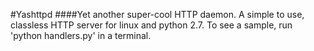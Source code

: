 #Yashttpd
####Yet another super-cool HTTP daemon.
A simple to use, classless HTTP server for linux and python 2.7. To see a sample, run 'python handlers.py' in a terminal.
